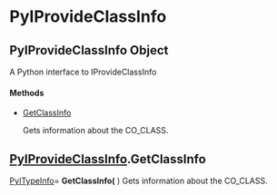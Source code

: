 # PyIProvideClassInfo

## PyIProvideClassInfo Object

A Python interface to IProvideClassInfo

#### Methods


  - [GetClassInfo](PyIProvideClassInfo.md#pyiprovideclassinfogetclassinfo)

    Gets information about the CO\_CLASS\.&nbsp;


## [PyIProvideClassInfo](#pyiprovideclassinfo)\.GetClassInfo

[PyITypeInfo](#pyitypeinfo)\= **GetClassInfo\(** \)
Gets information about the CO\_CLASS\.